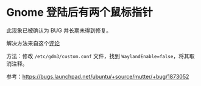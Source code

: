 # Gnome 登陆后有两个鼠标指针

此现象已被确认为 BUG 并长期未得到修复。

解决方法来自这个[评论](https://bugs.launchpad.net/ubuntu/+source/mutter/+bug/1873052/comments/7)

方法：修改 ``/etc/gdm3/custom.conf`` 文件，找到 ``WaylandEnable=false``，将其取消注释。

参考：<https://bugs.launchpad.net/ubuntu/+source/mutter/+bug/1873052>